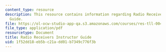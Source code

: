 ```yaml
---
content_type: resource
description: This resource contains information regarding Radio Receivers Instructor
  Guide.
file: https://ol-ocw-studio-app-qa.s3.amazonaws.com/courses/res-tll-004-stem-concept-videos-fall-2013/1f52dd18eb5bc21add01b7349c776f3b_MITRES_TLL-004F13_RadR_IG.pdf
file_type: application/pdf
resourcetype: Document
title: Radio Receivers Instructor Guide
uid: 1f52dd18-eb5b-c21a-dd01-b7349c776f3b
---
```

